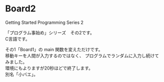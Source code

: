 # Board2
Getting Started Programming Series 2

「プログラム事始め」シリーズ　その2です。  
C言語です。

その1「Board1」の main 関数を変えただけです。  
移動キーを人間が入力するのではなく、
プログラムでランダムに入力し続けてみました。  
環境にもよりますが20秒ほどで終了します。  
別名「小バエ」。
